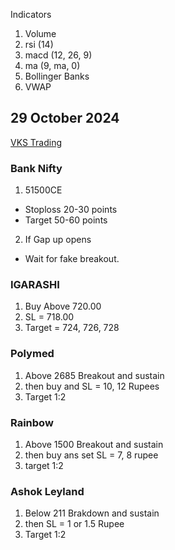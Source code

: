 Indicators

1. Volume
2. rsi (14)
3. macd (12, 26, 9)
4. ma (9, ma, 0)
5. Bollinger Banks
6. VWAP

## 29 October 2024
[VKS Trading](https://www.youtube.com/@VKSTrading)

### Bank Nifty

1. 51500CE
- Stoploss 20-30 points
- Target 50-60 points

2. If Gap up opens 
- Wait for fake breakout. 


### IGARASHI

1. Buy Above 720.00
2. SL = 718.00
3. Target = 724, 726, 728

### Polymed

1. Above 2685 Breakout and sustain
2. then buy and SL = 10, 12 Rupees
3. Target 1:2


### Rainbow

1. Above 1500 Breakout and sustain
2. then buy ans set SL = 7, 8 rupee
3. target 1:2

### Ashok Leyland

1. Below 211 Brakdown and sustain
2. then SL = 1 or 1.5 Rupee
3. Target 1:2